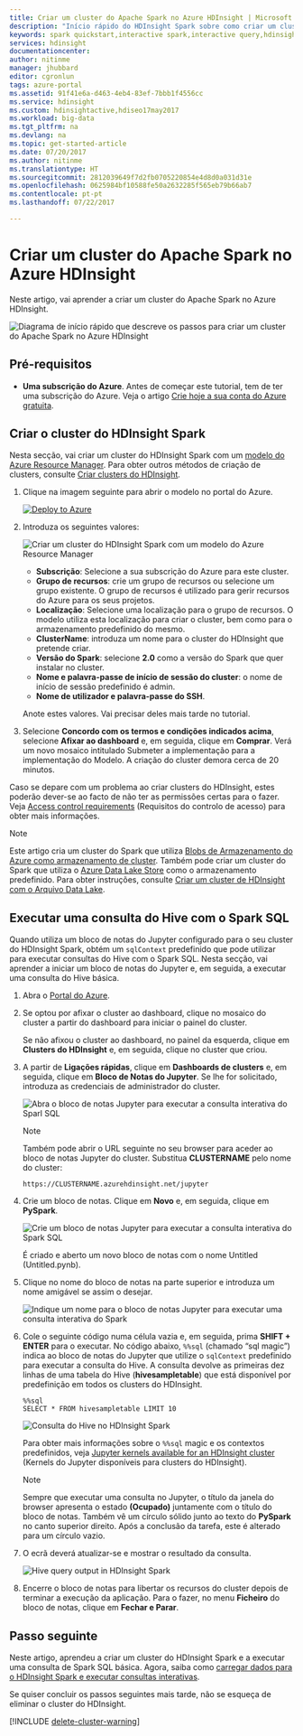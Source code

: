 ```yaml
---
title: Criar um cluster do Apache Spark no Azure HDInsight | Microsoft Docs
description: "Início rápido do HDInsight Spark sobre como criar um cluster do Apache Spark no HDInsight."
keywords: spark quickstart,interactive spark,interactive query,hdinsight spark,azure spark
services: hdinsight
documentationcenter: 
author: nitinme
manager: jhubbard
editor: cgronlun
tags: azure-portal
ms.assetid: 91f41e6a-d463-4eb4-83ef-7bbb1f4556cc
ms.service: hdinsight
ms.custom: hdinsightactive,hdiseo17may2017
ms.workload: big-data
ms.tgt_pltfrm: na
ms.devlang: na
ms.topic: get-started-article
ms.date: 07/20/2017
ms.author: nitinme
ms.translationtype: HT
ms.sourcegitcommit: 2812039649f7d2fb0705220854e4d8d0a031d31e
ms.openlocfilehash: 0625984bf10588fe50a2632285f565eb79b66ab7
ms.contentlocale: pt-pt
ms.lasthandoff: 07/22/2017

---
```

# <a name="create-an-apache-spark-cluster-in-azure-hdinsight"></a>Criar um cluster do Apache Spark no Azure HDInsight

Neste artigo, vai aprender a criar um cluster do Apache Spark no Azure HDInsight.

   ![Diagrama de início rápido que descreve os passos para criar um cluster do Apache Spark no Azure HDInsight](./media/hdinsight-apache-spark-jupyter-spark-sql/hdinsight-spark-quickstart-interactive-spark-query-flow.png "Guia de introdução do Spark ao utilizar o Apache Spark no HDInsight. Passos ilustrados: criar um cluster; executar consulta interativa do Spark")

## <a name="prerequisites"></a>Pré-requisitos

* **Uma subscrição do Azure**. Antes de começar este tutorial, tem de ter uma subscrição do Azure. Veja o artigo [Crie hoje a sua conta do Azure gratuita](https://azure.microsoft.com/free).

## <a name="create-hdinsight-spark-cluster"></a>Criar o cluster do HDInsight Spark

Nesta secção, vai criar um cluster do HDInsight Spark com um [modelo do Azure Resource Manager](https://azure.microsoft.com/resources/templates/101-hdinsight-spark-linux/). Para obter outros métodos de criação de clusters, consulte [Criar clusters do HDInsight](hdinsight-hadoop-provision-linux-clusters.md).

1. Clique na imagem seguinte para abrir o modelo no portal do Azure.         

    <a href="https://portal.azure.com/#create/Microsoft.Template/uri/https%3A%2F%2Fraw.githubusercontent.com%2FAzure%2Fazure-quickstart-templates%2Fmaster%2F101-hdinsight-spark-linux%2Fazuredeploy.json" target="_blank"><img src="./media/hdinsight-apache-spark-jupyter-spark-sql/deploy-to-azure.png" alt="Deploy to Azure"></a>

2. Introduza os seguintes valores:

    ![Criar um cluster do HDInsight Spark com um modelo do Azure Resource Manager](./media/hdinsight-apache-spark-jupyter-spark-sql/create-spark-cluster-in-hdinsight-using-azure-resource-manager-template.png "Criar um cluster do Spark no HDInsight com um modelo do Azure Resource Manager")

    * **Subscrição**: Selecione a sua subscrição do Azure para este cluster.
    * **Grupo de recursos**: crie um grupo de recursos ou selecione um grupo existente. O grupo de recursos é utilizado para gerir recursos do Azure para os seus projetos.
    * **Localização**: Selecione uma localização para o grupo de recursos. O modelo utiliza esta localização para criar o cluster, bem como para o armazenamento predefinido do mesmo.
    * **ClusterName**: introduza um nome para o cluster do HDInsight que pretende criar.
    * **Versão do Spark**: selecione **2.0** como a versão do Spark que quer instalar no cluster.
    * **Nome e palavra-passe de início de sessão do cluster**: o nome de início de sessão predefinido é admin.
    * **Nome de utilizador e palavra-passe do SSH**.

   Anote estes valores.  Vai precisar deles mais tarde no tutorial.

3. Selecione **Concordo com os termos e condições indicados acima**, selecione **Afixar ao dashboard** e, em seguida, clique em **Comprar**. Verá um novo mosaico intitulado Submeter a implementação para a implementação do Modelo. A criação do cluster demora cerca de 20 minutos.

Caso se depare com um problema ao criar clusters do HDInsight, estes poderão dever-se ao facto de não ter as permissões certas para o fazer. Veja [Access control requirements](hdinsight-administer-use-portal-linux.md#create-clusters) (Requisitos do controlo de acesso) para obter mais informações.

> [!NOTE]
> Este artigo cria um cluster do Spark que utiliza [Blobs de Armazenamento do Azure como armazenamento de cluster](hdinsight-hadoop-use-blob-storage.md). Também pode criar um cluster do Spark que utiliza o [Azure Data Lake Store](hdinsight-hadoop-use-data-lake-store.md) como o armazenamento predefinido. Para obter instruções, consulte [Criar um cluster de HDInsight com o Arquivo Data Lake](../data-lake-store/data-lake-store-hdinsight-hadoop-use-portal.md).
>
>

## <a name="run-a-hive-query-using-spark-sql"></a>Executar uma consulta do Hive com o Spark SQL

Quando utiliza um bloco de notas do Jupyter configurado para o seu cluster do HDInsight Spark, obtém um `sqlContext` predefinido que pode utilizar para executar consultas do Hive com o Spark SQL. Nesta secção, vai aprender a iniciar um bloco de notas do Jupyter e, em seguida, a executar uma consulta do Hive básica.

1. Abra o [Portal do Azure](https://portal.azure.com/).

2. Se optou por afixar o cluster ao dashboard, clique no mosaico do cluster a partir do dashboard para iniciar o painel do cluster.

    Se não afixou o cluster ao dashboard, no painel da esquerda, clique em **Clusters do HDInsight** e, em seguida, clique no cluster que criou.

3. A partir de **Ligações rápidas**, clique em **Dashboards de clusters** e, em seguida, clique em **Bloco de Notas do Jupyter**. Se lhe for solicitado, introduza as credenciais de administrador do cluster.

   ![Abra o bloco de notas Jupyter para executar a consulta interativa do Sparl SQL](./media/hdinsight-apache-spark-jupyter-spark-sql/hdinsight-spark-open-jupyter-interactive-spark-sql-query.png "Open Jupyter notebook to run interactive Spark SQL query")

   > [!NOTE]
   > Também pode abrir o URL seguinte no seu browser para aceder ao bloco de notas Jupyter do cluster. Substitua **CLUSTERNAME** pelo nome do cluster:
   >
   > `https://CLUSTERNAME.azurehdinsight.net/jupyter`
   >
   >
3. Crie um bloco de notas. Clique em **Novo** e, em seguida, clique em **PySpark**.

   ![Crie um bloco de notas Jupyter para executar a consulta interativa do Spark SQL](./media/hdinsight-apache-spark-jupyter-spark-sql/hdinsight-spark-create-jupyter-interactive-Spark-SQL-query.png "Create a Jupyter notebook to run interactive Spark SQL query")

   É criado e aberto um novo bloco de notas com o nome Untitled (Untitled.pynb).

4. Clique no nome do bloco de notas na parte superior e introduza um nome amigável se assim o desejar.

    ![Indique um nome para o bloco de notas Jupyter para executar uma consulta interativa do Spark](./media/hdinsight-apache-spark-jupyter-spark-sql/hdinsight-spark-jupyter-notebook-name.png "Provide a name for the Jupter notebook to run interactive Spark query from")

5.  Cole o seguinte código numa célula vazia e, em seguida, prima **SHIFT + ENTER** para o executar. No código abaixo, `%%sql` (chamado “sql magic”) indica ao bloco de notas do Jupyter que utilize o `sqlContext` predefinido para executar a consulta do Hive. A consulta devolve as primeiras dez linhas de uma tabela do Hive (**hivesampletable**) que está disponível por predefinição em todos os clusters do HDInsight.

        %%sql
        SELECT * FROM hivesampletable LIMIT 10

    ![Consulta do Hive no HDInsight Spark](./media/hdinsight-apache-spark-jupyter-spark-sql/hdinsight-spark-get-started-hive-query.png "Consulta do Hive no HDInsight Spark")

    Para obter mais informações sobre o `%%sql` magic e os contextos predefinidos, veja [Jupyter kernels available for an HDInsight cluster](hdinsight-apache-spark-jupyter-notebook-kernels.md) (Kernels do Jupyter disponíveis para clusters do HDInsight).

    > [!NOTE]
    > Sempre que executar uma consulta no Jupyter, o título da janela do browser apresenta o estado **(Ocupado)** juntamente com o título do bloco de notas. Também vê um círculo sólido junto ao texto do **PySpark** no canto superior direito. Após a conclusão da tarefa, este é alterado para um círculo vazio.
    >
    >
    
6. O ecrã deverá atualizar-se e mostrar o resultado da consulta.

    ![Hive query output in HDInsight Spark](./media/hdinsight-apache-spark-jupyter-spark-sql/hdinsight-spark-get-started-hive-query-output.png "(Saída de consulta do Hive no HDInsight Spark)")

7. Encerre o bloco de notas para libertar os recursos do cluster depois de terminar a execução da aplicação. Para o fazer, no menu **Ficheiro** do bloco de notas, clique em **Fechar e Parar**.

## <a name="next-step"></a>Passo seguinte

Neste artigo, aprendeu a criar um cluster do HDInsight Spark e a executar uma consulta de Spark SQL básica. Agora, saiba como [carregar dados para o HDInsight Spark e executar consultas interativas](hdinsight-apache-spark-load-data-run-query.md).

Se quiser concluir os passos seguintes mais tarde, não se esqueça de eliminar o cluster do HDInsight. 

[!INCLUDE [delete-cluster-warning](../../includes/hdinsight-delete-cluster-warning.md)]

